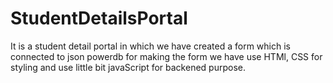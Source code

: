# StudentDetailsPortal
It is a student detail portal in which we have created a form which is connected to json powerdb for making the form we have use HTMl, CSS for styling and use little bit javaScript for backened purpose.

